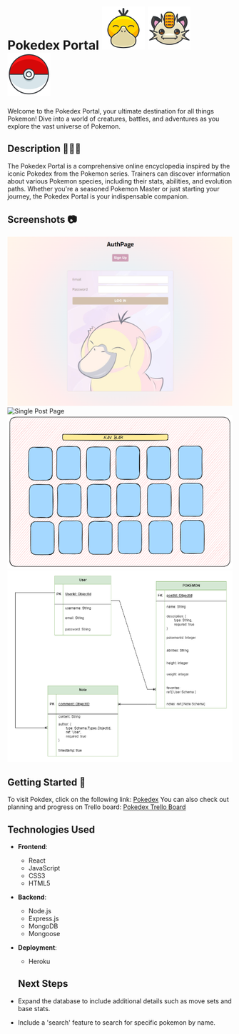 # Pokedex Portal ![alt text](/wireframe/pokemon-img/image.png) ![alt text](/wireframe/pokemon-img/image-2.png) ![alt text](/wireframe/pokemon-img/image-3.png)

Welcome to the Pokedex Portal, your ultimate destination for all things Pokemon! Dive into a world of creatures, battles, and adventures as you explore the vast universe of Pokemon.

## Description 🌿🔥💧
The Pokedex Portal is a comprehensive online encyclopedia inspired by the iconic Pokedex from the Pokemon series. Trainers can discover information about various Pokemon species, including their stats, abilities, and evolution paths. Whether you're a seasoned Pokemon Master or just starting your journey, the Pokedex Portal is your indispensable companion.

## Screenshots 📷
![Landing Page](/wireframe/login.png)
![Single Post Page](/wireframe/post.png)
![Wireframe](/wireframe/wireframe.png)
![ERD](/wireframe/pokemonERD.png)


## Getting Started 🧠
To visit Pokdex, click on the following link: [Pokedex](https://pokedex-318-c2e1eee1e7c3.herokuapp.com/ )
You can also check out planning and progress on Trello board: [Pokedex Trello Board](https://trello.com/b/UxnPnlXW/pokedex)


## Technologies Used

- **Frontend**:
  - React
  - JavaScript
  - CSS3
  - HTML5

- **Backend**:
  - Node.js
  - Express.js
  - MongoDB
  - Mongoose

- **Deployment**:
  - Heroku

  ## Next Steps
- Expand the database to include additional details such as move sets and base stats.
- Include a 'search' feature to search for specific pokemon by name.

